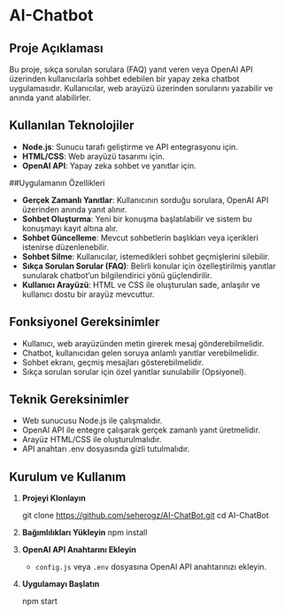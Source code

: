 # AI-Chatbot

## Proje Açıklaması

Bu proje, sıkça sorulan sorulara (FAQ) yanıt veren veya OpenAI API üzerinden kullanıcılarla sohbet edebilen bir yapay zeka chatbot uygulamasıdır. Kullanıcılar, web arayüzü üzerinden sorularını yazabilir ve anında yanıt alabilirler.

## Kullanılan Teknolojiler

- **Node.js**: Sunucu tarafı geliştirme ve API entegrasyonu için.
- **HTML/CSS**: Web arayüzü tasarımı için.
- **OpenAI API**: Yapay zeka sohbet ve yanıtlar için.

##Uygulamanın Özellikleri

- **Gerçek Zamanlı Yanıtlar**: Kullanıcının sorduğu sorulara, OpenAI API üzerinden anında yanıt alınır.
- **Sohbet Oluşturma**: Yeni bir konuşma başlatılabilir ve sistem bu konuşmayı kayıt altına alır.
- **Sohbet Güncelleme**: Mevcut sohbetlerin başlıkları veya içerikleri istenirse düzenlenebilir.
- **Sohbet Silme**: Kullanıcılar, istemedikleri sohbet geçmişlerini silebilir.
- **Sıkça Sorulan Sorular (FAQ)**: Belirli konular için özelleştirilmiş yanıtlar sunularak chatbot’un bilgilendirici yönü güçlendirilir.
- **Kullanıcı Arayüzü**: HTML ve CSS ile oluşturulan sade, anlaşılır ve kullanıcı dostu bir arayüz mevcuttur.


## Fonksiyonel Gereksinimler

- Kullanıcı, web arayüzünden metin girerek mesaj gönderebilmelidir.
- Chatbot, kullanıcıdan gelen soruya anlamlı yanıtlar verebilmelidir.
- Sohbet ekranı, geçmiş mesajları gösterebilmelidir.
- Sıkça sorulan sorular için özel yanıtlar sunulabilir (Opsiyonel).

## Teknik Gereksinimler

- Web sunucusu Node.js ile çalışmalıdır.
- OpenAI API ile entegre çalışarak gerçek zamanlı yanıt üretmelidir.
- Arayüz HTML/CSS ile oluşturulmalıdır.
- API anahtarı .env dosyasında gizli tutulmalıdır.

## Kurulum ve Kullanım

1. **Projeyi Klonlayın**
   
   git clone https://github.com/seherogz/AI-ChatBot.git
   cd AI-ChatBot
   

2. **Bağımlılıkları Yükleyin**
   npm install


3. **OpenAI API Anahtarını Ekleyin**
   - `config.js` veya `.env` dosyasına OpenAI API anahtarınızı ekleyin.

4. **Uygulamayı Başlatın**
   
   npm start
   
